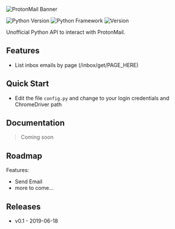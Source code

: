 ![ProtonMail Banner](https://protonmail.com/images/media/brand/protonmail-corporate-matterhorn.jpg "ProtonMail Mountains Banner")

![Python Version](https://img.shields.io/badge/Python-3.7-yellow.svg)
![Python Framework](https://img.shields.io/badge/Framework-Flask-green.svg)
![Version](https://img.shields.io/badge/Version-0.1-blue.svg)

Unofficial Python API to interact with ProtonMail.

## Features
* List inbox emails by page (/inbox/get/PAGE_HERE)

## Quick Start
* Edit the file ```config.py``` and change to your login credentials and ChromeDriver path

## Documentation
> Coming soon

## Roadmap
Features:
* Send Email
* more to come...

## Releases
* v0.1 - 2019-06-18
